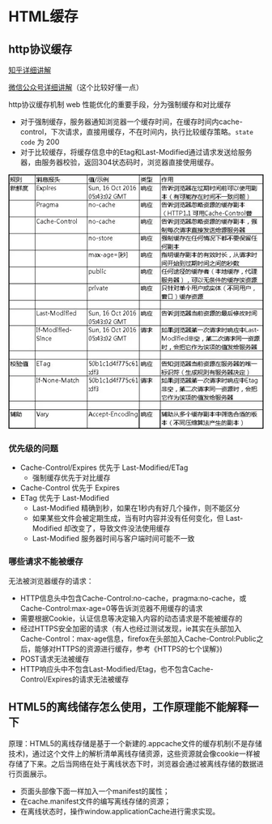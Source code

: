 # HTML缓存

## http协议缓存

[知乎详细讲解](https://zhuanlan.zhihu.com/p/53507705)

[微信公众号详细讲解](https://mp.weixin.qq.com/s?__biz=MzAxODE2MjM1MA==&mid=2651556794&idx=1&sn=0186d0c4b36b6e7e0adf7ffaf7b3f9b8)（这个比较好懂一点）

http协议缓存机制 web 性能优化的重要手段，分为强制缓存和对比缓存

* 对于强制缓存，服务器通知浏览器一个缓存时间，在缓存时间内cache-control，下次请求，直接用缓存，不在时间内，执行比较缓存策略。`state code` 为 200
* 对于比较缓存，将缓存信息中的Etag和Last-Modified通过请求发送给服务器，由服务器校验，返回304状态码时，浏览器直接使用缓存。

![请求头中的字段](../images/缓存.jpg)

### 优先级的问题

* Cache-Control/Expires 优先于 Last-Modified/ETag
  * 强制缓存优先于对比缓存
* Cache-Control 优先于 Expires
* ETag 优先于 Last-Modified
  * Last-Modified 精确到秒，如果在1秒内有好几个操作，则不能区分
  * 如果某些文件会被定期生成，当有时内容并没有任何变化，但 Last-Modified 却改变了，导致文件没法使用缓存
  * Last-Modified 服务器时间与客户端时间可能不一致

### 哪些请求不能被缓存

无法被浏览器缓存的请求：

* HTTP信息头中包含Cache-Control:no-cache，pragma:no-cache，或Cache-Control:max-age=0等告诉浏览器不用缓存的请求
* 需要根据Cookie，认证信息等决定输入内容的动态请求是不能被缓存的
* 经过HTTPS安全加密的请求（有人也经过测试发现，ie其实在头部加入Cache-Control：max-age信息，firefox在头部加入Cache-Control:Public之后，能够对HTTPS的资源进行缓存，参考《HTTPS的七个误解》)
* POST请求无法被缓存
* HTTP响应头中不包含Last-Modified/Etag，也不包含Cache-Control/Expires的请求无法被缓存

## HTML5的离线储存怎么使用，工作原理能不能解释一下

原理：HTML5的离线存储是基于一个新建的.appcache文件的缓存机制(不是存储技术)，通过这个文件上的解析清单离线存储资源，这些资源就会像cookie一样被存储了下来。之后当网络在处于离线状态下时，浏览器会通过被离线存储的数据进行页面展示。

* 页面头部像下面一样加入一个manifest的属性；
* 在cache.manifest文件的编写离线存储的资源；
* 在离线状态时，操作window.applicationCache进行需求实现。
  